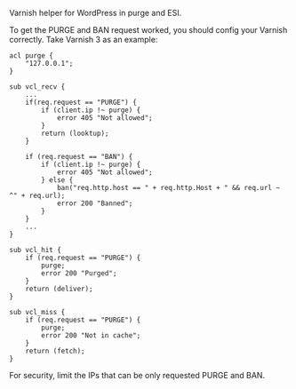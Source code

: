 Varnish helper for WordPress in purge and ESI.

To get the PURGE and BAN request worked, you should config your Varnish correctly. Take Varnish 3 as an example:
```
acl purge {
	"127.0.0.1";
}

sub vcl_recv {
	...
	if(req.request == "PURGE") {
		if (client.ip !~ purge) {
			error 405 "Not allowed";
		}
		return (looktup);
	}

	if (req.request == "BAN") {
		if (client.ip !~ purge) {
			error 405 "Not allowed";
		} else {
			ban("req.http.host == " + req.http.Host + " && req.url ~ ^" + req.url);
			error 200 "Banned";
		}
	}
	...
}

sub vcl_hit {
	if (req.request == "PURGE") {
		purge;
		error 200 "Purged";
	}
	return (deliver);
}

sub vcl_miss {
	if (req.request == "PURGE") {
		purge;
		error 200 "Not in cache";
	}
	return (fetch);
}
```
For security, limit the IPs that can be only requested PURGE and BAN.